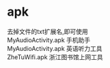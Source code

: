 # apk
去掉文件的txt扩展名,即可使用<br/>
MyAudioActivity.apk				手机助手<br/>
MyAudioActivity.apk				英语听力工具<br/>
ZheTuWifi.apk					浙江图书馆上网工具<br/>		